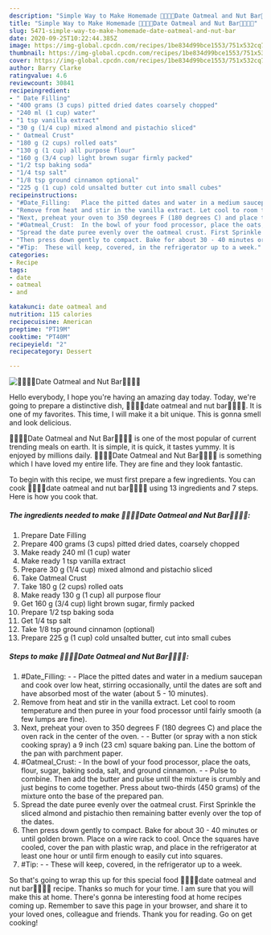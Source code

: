 ```yaml
---
description: "Simple Way to Make Homemade 🍫🌴🌰🌴Date Oatmeal and Nut Bar🌴🌰🌴🍫"
title: "Simple Way to Make Homemade 🍫🌴🌰🌴Date Oatmeal and Nut Bar🌴🌰🌴🍫"
slug: 5471-simple-way-to-make-homemade-date-oatmeal-and-nut-bar
date: 2020-09-25T10:22:44.385Z
image: https://img-global.cpcdn.com/recipes/1be834d99bce1553/751x532cq70/🍫🌴🌰🌴date-oatmeal-and-nut-bar🌴🌰🌴🍫-recipe-main-photo.jpg
thumbnail: https://img-global.cpcdn.com/recipes/1be834d99bce1553/751x532cq70/🍫🌴🌰🌴date-oatmeal-and-nut-bar🌴🌰🌴🍫-recipe-main-photo.jpg
cover: https://img-global.cpcdn.com/recipes/1be834d99bce1553/751x532cq70/🍫🌴🌰🌴date-oatmeal-and-nut-bar🌴🌰🌴🍫-recipe-main-photo.jpg
author: Barry Clarke
ratingvalue: 4.6
reviewcount: 30841
recipeingredient:
- " Date Filling"
- "400 grams (3 cups) pitted dried dates coarsely chopped"
- "240 ml (1 cup) water"
- "1 tsp vanilla extract"
- "30 g (1/4 cup) mixed almond and pistachio sliced"
- " Oatmeal Crust"
- "180 g (2 cups) rolled oats"
- "130 g (1 cup) all purpose flour"
- "160 g (3/4 cup) light brown sugar firmly packed"
- "1/2 tsp baking soda"
- "1/4 tsp salt"
- "1/8 tsp ground cinnamon optional"
- "225 g (1 cup) cold unsalted butter cut into small cubes"
recipeinstructions:
- "#Date_Filling:   Place the pitted dates and water in a medium saucepan and cook over low heat, stirring occasionally, until the dates are soft and have absorbed most of the water (about 5 - 10 minutes)."
- "Remove from heat and stir in the vanilla extract. Let cool to room temperature and then puree in your food processor until fairly smooth (a few lumps are fine)."
- "Next, preheat your oven to 350 degrees F (180 degrees C) and place the oven rack in the center of the oven.   Butter (or spray with a non stick cooking spray) a 9 inch (23 cm) square baking pan. Line the bottom of the pan with parchment paper."
- "#Oatmeal_Crust:  In the bowl of your food processor, place the oats, flour, sugar, baking soda, salt, and ground cinnamon.   Pulse to combine. Then add the butter and pulse until the mixture is crumbly and just begins to come together. Press about two-thirds (450 grams) of the mixture onto the base of the prepared pan."
- "Spread the date puree evenly over the oatmeal crust. First Sprinkle the sliced almond and pistachio then remaining batter evenly over the top of the dates."
- "Then press down gently to compact. Bake for about 30 - 40 minutes or until golden brown. Place on a wire rack to cool. Once the squares have cooled, cover the pan with plastic wrap, and place in the refrigerator at least one hour or until firm enough to easily cut into squares."
- "#Tip:  These will keep, covered, in the refrigerator up to a week."
categories:
- Recipe
tags:
- date
- oatmeal
- and

katakunci: date oatmeal and 
nutrition: 115 calories
recipecuisine: American
preptime: "PT19M"
cooktime: "PT40M"
recipeyield: "2"
recipecategory: Dessert

---
```



![🍫🌴🌰🌴Date Oatmeal and Nut Bar🌴🌰🌴🍫](https://img-global.cpcdn.com/recipes/1be834d99bce1553/751x532cq70/🍫🌴🌰🌴date-oatmeal-and-nut-bar🌴🌰🌴🍫-recipe-main-photo.jpg)

Hello everybody, I hope you're having an amazing day today. Today, we're going to prepare a distinctive dish, 🍫🌴🌰🌴date oatmeal and nut bar🌴🌰🌴🍫. It is one of my favorites. This time, I will make it a bit unique. This is gonna smell and look delicious.



🍫🌴🌰🌴Date Oatmeal and Nut Bar🌴🌰🌴🍫 is one of the most popular of current trending meals on earth. It is simple, it is quick, it tastes yummy. It is enjoyed by millions daily. 🍫🌴🌰🌴Date Oatmeal and Nut Bar🌴🌰🌴🍫 is something which I have loved my entire life. They are fine and they look fantastic.


To begin with this recipe, we must first prepare a few ingredients. You can cook 🍫🌴🌰🌴date oatmeal and nut bar🌴🌰🌴🍫 using 13 ingredients and 7 steps. Here is how you cook that.

<!--inarticleads1-->

##### The ingredients needed to make 🍫🌴🌰🌴Date Oatmeal and Nut Bar🌴🌰🌴🍫:

1. Prepare  Date Filling
1. Prepare 400 grams (3 cups) pitted dried dates, coarsely chopped
1. Make ready 240 ml (1 cup) water
1. Make ready 1 tsp vanilla extract
1. Prepare 30 g (1/4 cup) mixed almond and pistachio sliced
1. Take  Oatmeal Crust
1. Take 180 g (2 cups) rolled oats
1. Make ready 130 g (1 cup) all purpose flour
1. Get 160 g (3/4 cup) light brown sugar, firmly packed
1. Prepare 1/2 tsp baking soda
1. Get 1/4 tsp salt
1. Take 1/8 tsp ground cinnamon (optional)
1. Prepare 225 g (1 cup) cold unsalted butter, cut into small cubes




<!--inarticleads2-->

##### Steps to make 🍫🌴🌰🌴Date Oatmeal and Nut Bar🌴🌰🌴🍫:

1. #Date_Filling:  -  - Place the pitted dates and water in a medium saucepan and cook over low heat, stirring occasionally, until the dates are soft and have absorbed most of the water (about 5 - 10 minutes).
1. Remove from heat and stir in the vanilla extract. Let cool to room temperature and then puree in your food processor until fairly smooth (a few lumps are fine).
1. Next, preheat your oven to 350 degrees F (180 degrees C) and place the oven rack in the center of the oven.  -  - Butter (or spray with a non stick cooking spray) a 9 inch (23 cm) square baking pan. Line the bottom of the pan with parchment paper.
1. #Oatmeal_Crust:  - In the bowl of your food processor, place the oats, flour, sugar, baking soda, salt, and ground cinnamon.  -  - Pulse to combine. Then add the butter and pulse until the mixture is crumbly and just begins to come together. Press about two-thirds (450 grams) of the mixture onto the base of the prepared pan.
1. Spread the date puree evenly over the oatmeal crust. First Sprinkle the sliced almond and pistachio then remaining batter evenly over the top of the dates.
1. Then press down gently to compact. Bake for about 30 - 40 minutes or until golden brown. Place on a wire rack to cool. Once the squares have cooled, cover the pan with plastic wrap, and place in the refrigerator at least one hour or until firm enough to easily cut into squares.
1. #Tip: -  - These will keep, covered, in the refrigerator up to a week.




So that's going to wrap this up for this special food 🍫🌴🌰🌴date oatmeal and nut bar🌴🌰🌴🍫 recipe. Thanks so much for your time. I am sure that you will make this at home. There's gonna be interesting food at home recipes coming up. Remember to save this page in your browser, and share it to your loved ones, colleague and friends. Thank you for reading. Go on get cooking!
